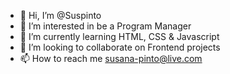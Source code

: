 - 👋 Hi, I’m @Suspinto
- 👀 I’m interested in be a Program Manager
- 🌱 I’m currently learning HTML, CSS & Javascript
- 💞️ I’m looking to collaborate on Frontend projects
- 📫 How to reach me susana-pinto@live.com

<!---
Suspinto/Suspinto is a ✨ special ✨ repository because its `README.md` (this file) appears on your GitHub profile.
You can click the Preview link to take a look at your changes.
--->

